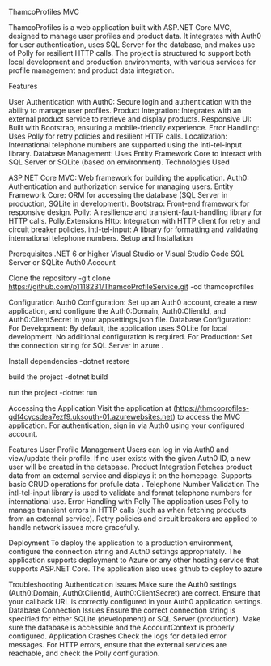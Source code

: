 ThamcoProfiles MVC

ThamcoProfiles is a web application built with ASP.NET Core MVC, designed to manage user profiles and product data. It integrates with Auth0 for user authentication, uses SQL Server for the database, and makes use of Polly for resilient HTTP calls. The project is structured to support both local development and production environments, with various services for profile management and product data integration.

Features

User Authentication with Auth0: Secure login and authentication with the ability to manage user profiles.
Product Integration: Integrates with an external product service to retrieve and display products.
Responsive UI: Built with Bootstrap, ensuring a mobile-friendly experience.
Error Handling: Uses Polly for retry policies and resilient HTTP calls.
Localization: International telephone numbers are supported using the intl-tel-input library.
Database Management: Uses Entity Framework Core to interact with SQL Server or SQLite (based on environment).
Technologies Used

ASP.NET Core MVC: Web framework for building the application.
Auth0: Authentication and authorization service for managing users.
Entity Framework Core: ORM for accessing the database (SQL Server in production, SQLite in development).
Bootstrap: Front-end framework for responsive design.
Polly: A resilience and transient-fault-handling library for HTTP calls.
Polly.Extensions.Http: Integration with HTTP client for retry and circuit breaker policies.
intl-tel-input: A library for formatting and validating international telephone numbers.
Setup and Installation

Prerequisites
.NET 6 or higher
Visual Studio or Visual Studio Code
SQL Server or SQLite
Auth0 Account

Clone the repository 
-git clone https://github.com/p1118231/ThamcoProfileService.git
-cd thamcoprofiles

Configuration
Auth0 Configuration: Set up an Auth0 account, create a new application, and configure the Auth0:Domain, Auth0:ClientId, and Auth0:ClientSecret in your appsettings.json file.
Database Configuration:
For Development: By default, the application uses SQLite for local development. No additional configuration is required.
For Production: Set the connection string for SQL Server in azure .

Install dependencies 
-dotnet restore

build the project
-dotnet build

run the project 
-dotnet run 

Accessing the Application
Visit the application at (https://thmcoprofiles-gdf4cycsdea7ezf9.uksouth-01.azurewebsites.net) to access the MVC application.
For authentication, sign in via Auth0 using your configured account.

Features
User Profile Management
Users can log in via Auth0 and view/update their profile.
If no user exists with the given Auth0 ID, a new user will be created in the database.
Product Integration
Fetches product data from an external service and displays it on the homepage.
Supports basic CRUD operations for profule data .
Telephone Number Validation
The intl-tel-input library is used to validate and format telephone numbers for international use.
Error Handling with Polly
The application uses Polly to manage transient errors in HTTP calls (such as when fetching products from an external service).
Retry policies and circuit breakers are applied to handle network issues more gracefully.

Deployment
To deploy the application to a production environment, configure the connection string and Auth0 settings appropriately. The application supports deployment to Azure or any other hosting service that supports ASP.NET Core.
The application also uses github to deploy to azure 

Troubleshooting
Authentication Issues
Make sure the Auth0 settings (Auth0:Domain, Auth0:ClientId, Auth0:ClientSecret) are correct.
Ensure that your callback URL is correctly configured in your Auth0 application settings.
Database Connection Issues
Ensure the correct connection string is specified for either SQLite (development) or SQL Server (production).
Make sure the database is accessible and the AccountContext is properly configured.
Application Crashes
Check the logs for detailed error messages.
For HTTP errors, ensure that the external services are reachable, and check the Polly configuration.

